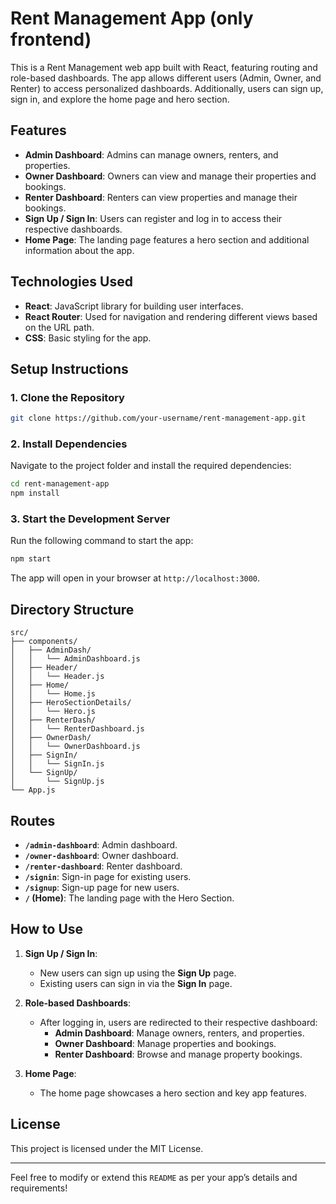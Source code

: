 # Rent Management App (only frontend)

This is a Rent Management web app built with React, featuring routing and role-based dashboards. The app allows different users (Admin, Owner, and Renter) to access personalized dashboards. Additionally, users can sign up, sign in, and explore the home page and hero section.

## Features

- **Admin Dashboard**: Admins can manage owners, renters, and properties.
- **Owner Dashboard**: Owners can view and manage their properties and bookings.
- **Renter Dashboard**: Renters can view properties and manage their bookings.
- **Sign Up / Sign In**: Users can register and log in to access their respective dashboards.
- **Home Page**: The landing page features a hero section and additional information about the app.

## Technologies Used

- **React**: JavaScript library for building user interfaces.
- **React Router**: Used for navigation and rendering different views based on the URL path.
- **CSS**: Basic styling for the app.

## Setup Instructions

### 1. Clone the Repository

```bash
git clone https://github.com/your-username/rent-management-app.git
```

### 2. Install Dependencies

Navigate to the project folder and install the required dependencies:

```bash
cd rent-management-app
npm install
```

### 3. Start the Development Server

Run the following command to start the app:

```bash
npm start
```

The app will open in your browser at `http://localhost:3000`.

## Directory Structure

```
src/
├── components/
│   ├── AdminDash/
│   │   └── AdminDashboard.js
│   ├── Header/
│   │   └── Header.js
│   ├── Home/
│   │   └── Home.js
│   ├── HeroSectionDetails/
│   │   └── Hero.js
│   ├── RenterDash/
│   │   └── RenterDashboard.js
│   ├── OwnerDash/
│   │   └── OwnerDashboard.js
│   ├── SignIn/
│   │   └── SignIn.js
│   └── SignUp/
│       └── SignUp.js
└── App.js
```

## Routes

- **`/admin-dashboard`**: Admin dashboard.
- **`/owner-dashboard`**: Owner dashboard.
- **`/renter-dashboard`**: Renter dashboard.
- **`/signin`**: Sign-in page for existing users.
- **`/signup`**: Sign-up page for new users.
- **`/` (Home)**: The landing page with the Hero Section.

## How to Use

1. **Sign Up / Sign In**: 
   - New users can sign up using the **Sign Up** page.
   - Existing users can sign in via the **Sign In** page.

2. **Role-based Dashboards**: 
   - After logging in, users are redirected to their respective dashboard:
     - **Admin Dashboard**: Manage owners, renters, and properties.
     - **Owner Dashboard**: Manage properties and bookings.
     - **Renter Dashboard**: Browse and manage property bookings.

3. **Home Page**: 
   - The home page showcases a hero section and key app features.

## License

This project is licensed under the MIT License.

---

Feel free to modify or extend this `README` as per your app’s details and requirements!
